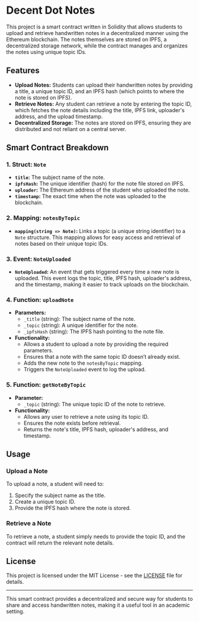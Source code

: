 # Decent Dot Notes

This project is a smart contract written in Solidity that allows students to upload and retrieve handwritten notes in a decentralized manner using the Ethereum blockchain. The notes themselves are stored on IPFS, a decentralized storage network, while the contract manages and organizes the notes using unique topic IDs.

## Features

- **Upload Notes:** Students can upload their handwritten notes by providing a title, a unique topic ID, and an IPFS hash (which points to where the note is stored on IPFS).
- **Retrieve Notes:** Any student can retrieve a note by entering the topic ID, which fetches the note details including the title, IPFS link, uploader's address, and the upload timestamp.
- **Decentralized Storage:** The notes are stored on IPFS, ensuring they are distributed and not reliant on a central server.

## Smart Contract Breakdown

### 1. **Struct: `Note`**
   - **`title`:** The subject name of the note.
   - **`ipfsHash`:** The unique identifier (hash) for the note file stored on IPFS.
   - **`uploader`:** The Ethereum address of the student who uploaded the note.
   - **`timestamp`:** The exact time when the note was uploaded to the blockchain.

### 2. **Mapping: `notesByTopic`**
   - **`mapping(string => Note)`:** Links a topic (a unique string identifier) to a `Note` structure. This mapping allows for easy access and retrieval of notes based on their unique topic IDs.

### 3. **Event: `NoteUploaded`**
   - **`NoteUploaded`:** An event that gets triggered every time a new note is uploaded. This event logs the topic, title, IPFS hash, uploader's address, and the timestamp, making it easier to track uploads on the blockchain.

### 4. **Function: `uploadNote`**
   - **Parameters:** 
     - `_title` (string): The subject name of the note.
     - `_topic` (string): A unique identifier for the note.
     - `_ipfsHash` (string): The IPFS hash pointing to the note file.
   - **Functionality:** 
     - Allows a student to upload a note by providing the required parameters.
     - Ensures that a note with the same topic ID doesn’t already exist.
     - Adds the new note to the `notesByTopic` mapping.
     - Triggers the `NoteUploaded` event to log the upload.

### 5. **Function: `getNoteByTopic`**
   - **Parameter:** 
     - `_topic` (string): The unique topic ID of the note to retrieve.
   - **Functionality:** 
     - Allows any user to retrieve a note using its topic ID.
     - Ensures the note exists before retrieval.
     - Returns the note's title, IPFS hash, uploader's address, and timestamp.

## Usage

### Upload a Note
To upload a note, a student will need to:
1. Specify the subject name as the title.
2. Create a unique topic ID.
3. Provide the IPFS hash where the note is stored.

### Retrieve a Note
To retrieve a note, a student simply needs to provide the topic ID, and the contract will return the relevant note details.

## License
This project is licensed under the MIT License - see the [LICENSE](LICENSE) file for details.

---

This smart contract provides a decentralized and secure way for students to share and access handwritten notes, making it a useful tool in an academic setting.
